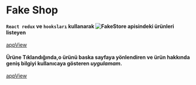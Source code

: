 # Fake Shop

**`React redux` ve `hooksları` kullanarak ![FakeStore](https://www.fakestoreapi.com/) apisindeki ürünleri  listeyen** <br/><br/> 
[appView](https://github.com/mmyildirim/fake-shop/blob/main/fakeShopAppView.png)<br/></br>
**Ürüne Tıklandığında,o ürünü baska sayfaya yönlendiren ve ürün  hakkında geniş bilgiyi kullanıcaya gösteren *uygulamam*.**<br/><br/>
[appView](https://github.com/mmyildirim/fake-shop/blob/main/fakeShopAppView2.png)

